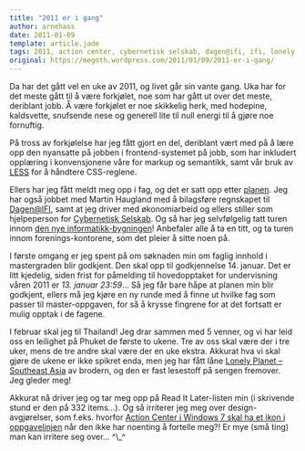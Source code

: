 ```yaml
---
title: "2011 er i gang"
author: arnehass
date: 2011-01-09
template: article.jade
tags: 2011, action center, cybernetisk selskab, dagen@ifi, ifi, lonely planet, masteroppgave, ole johan dahls hus, read it later, regnskap, southeast asia, thailand, windows 7, økonomi
original: https://megoth.wordpress.com/2011/01/09/2011-er-i-gang/
---
```


<p>Da har det gått vel en uke av 2011, og livet går sin vante gang. Uka har for det meste gått til å være forkjølet, noe som har gått ut over det meste, deriblant jobb. Å være forkjølet er noe skikkelig herk, med hodepine, kaldsvette, snufsende nese og generell lite til null energi til å gjøre noe fornuftig.</p>
<span class="more"></span>
<p>På tross av forkjølelse har jeg fått gjort en del, deriblant vært med på å lære opp den nyansatte på jobben i frontend-systemet på jobb, som har inkludert opplæring i konvensjonene våre for markup og semantikk, samt vår bruk av <a href="http://icanhasweb.wordpress.com/2010/10/30/less-css/">LESS</a> for å håndtere CSS-reglene.</p>
<p>Ellers har jeg fått meldt meg opp i fag, og det er satt opp etter <a href="https://wiki.uio.no/matnat/ifi/arnehass-master/index.php/Preliminary_work#Final_composition">planen</a>. Jeg har også jobbet med Martin Haugland med å bilagsføre regnskapet til <a href="http://dagen.at.ifi.uio.no/">Dagen@IFI</a>, samt at jeg driver med økonomiarbeid og ellers stiller som hjelpeperson for <a href="http://cyb.no/">Cybernetisk Selskab</a>. Og så har jeg selvfølgelig tatt turen innom <a href="http://www.apollon.uio.no/vis/art/2011_1/artikler/ifi2">den nye informatikk-bygningen</a>! Anbefaler alle å ta en titt, og ta turen innom&nbsp;forenings-kontorene, som det pleier å sitte noen på.</p>
<p>I første omgang er jeg spent på om søknaden min om faglig innhold i mastergraden blir godkjent. Den skal opp til godkjennelse 14. januar. Det er litt kjedelig, siden frist for påmelding til hovedopptaket for undervisning våren 2011 er <em>13. januar 23:59</em>… Så jeg får bare håpe at planen min blir godkjent, ellers må jeg kjøre en ny runde med å finne ut hvilke fag som passer til&nbsp;master-oppgaven, for så å krysse fingrene for at det fortsatt er mulig opptak i de fagene.</p>
<p>I februar skal jeg til Thailand! Jeg drar sammen med 5 venner, og vi har leid oss en leilighet på Phuket de første to ukene. Tre av oss skal være der i tre uker, mens de tre andre skal være der en uke ekstra. Akkurat hva vi skal gjøre de ukene er ikke spikret enda, men jeg har fått låne <a href="http://shop.lonelyplanet.com/asia/southeast-asia-on-a-shoestring-travel-guide-15">Lonely Planet – Southeast Asia</a> av brodern, og den er fast lesestoff på sengen fremover. Jeg gleder meg!</p>
<p>Akkurat nå driver jeg og tar meg opp på Read It Later-listen min (i skrivende stund er den på 332 items…). Og så irriterer jeg meg over design-avgjørelser, som f.eks. hvorfor <a href="http://twitter.com/#!/megoth/status/24032921425813504">Action Center i Windows 7 skal ha et ikon i oppgavelinjen</a> når den ikke har noenting å fortelle meg?! Er mye (små ting) man kan irritere seg over… ^\_^</p>
